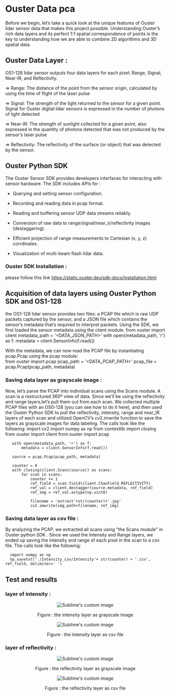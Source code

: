 # Ouster Data pca
Before we begin, let’s take a quick look at the unique features of Ouster lidar sensor data that makes this project possible. 
Understanding Ouster’s rich data layers and its perfect 1:1 spatial correspondence of points is the key to understanding how 
we are able to combine 2D algorithms and 3D spatial data.


## Ouster Data Layer : 

OS1-128 lidar sensor outputs four data layers for each pixel: Range, Signal, Near-IR, and Reflectivity. 

⇒ Range: The distance of the point from the sensor origin, calculated by using the time of flight of the laser pulse

⇒ Signal: The strength of the light returned to the sensor for a given point. Signal for Ouster digital lidar sensors 
is expressed in the number of photons of light detected

⇒ Near-IR: The strength of sunlight collected for a given point, also expressed in the quantity of photons detected 
that was not produced by the sensor’s laser pulse

⇒ Reflectivity: The reflectivity of the surface (or object) that was detected by the sensor.


## Ouster Python SDK
The Ouster Sensor SDK provides developers interfaces for interacting with sensor hardware.
The SDK includes APIs for : 

-  Querying and setting sensor configuration.

-  Recording and reading data in pcap format.

-  Reading and buffering sensor UDP data streams reliably.

-  Conversion of raw data to range/signal/near_ir/reflectivity images (destaggering).

-  Efficient projection of range measurements to Cartesian (x, y, z) corrdinates.

-  Visualization of multi-beam flash lidar data.

### Ouster SDK Installation :
please follow this link https://static.ouster.dev/sdk-docs/installation.html

## Acquisition of data layers using Ouster Python SDK and OS1-128 

the OS1-128 lidar sensor provides two files: a PCAP file which is raw UDP packets captured by the sensor, and a JSON file which contains 
the sensor’s metadata that’s required to interpret packets. Using the SDK, we first loaded the sensor metadata using the client module.
       from ouster import client
       metadata_path = '<DATA_JSON_PATH>'
       with open(metadata_path, 'r') as f:
           metadata = client.SensorInfo(f.read())
           
With the metadata, we can now read the PCAP file by instantiating pcap.Pcap using the pcap module:   
      from ouster import pcap
      pcap_path = '<DATA_PCAP_PATH>' 
      pcap_file = pcap.Pcap(pcap_path, metadata)

### Saving data layer as grayscale image :       

Now, let’s parse the PCAP into individual scans using the Scans module. A scan is a restructured 360º view of data. 
Since we’ll be using the reflectivity and range layers,let’s pull them out from each scan. 
We collected multiple PCAP files with an OS0-128 (you can see how to do it here), and then used the Ouster Python SDK to pull
the reflectivity, intensity, range and near_IR layers of each scan and utilized OpenCV’s cv2.imwrite function to save the layers
as grayscale images for data labeling. The calls look like the following:
       import cv2
       import numpy as np
       from contextlib import closing
       from ouster import client
       from ouster import pcap

       with open(metadata_path, 'r') as f:
           metadata = client.SensorInfo(f.read())

       source = pcap.Pcap(pcap_path, metadata)

       counter = 0
       with closing(client.Scans(source)) as scans:
           for scan in scans:
               counter += 1
               ref_field = scan.field(client.ChanField.REFLECTIVITY)
               ref_val = client.destagger(source.metadata, ref_field)
               ref_img = ref_val.astype(np.uint8)

               filename = 'extract'+str(counter)+'.jpg'
               cv2.imwrite(img_path+filename, ref_img)
### Saving data layer as csv file : 

By analyzing the PCAP, we extracted all scans using "the Scans module" in Ouster python SDK .
Since we used the Intensity and Range layers, we ended up saving the intensity and range of each pixel in the scan to a csv file.
The calls look like the following:

      import numpy as np
      np.savetxt('./Intensity_csv/Intensity'+ str(counter) + '.csv', ref_field, delimiter=' ')
      
## Test and results 

### layer of intensity : 

<p align="center">   
  <img src="https://user-images.githubusercontent.com/97898968/191918297-c0996643-6e5e-40b7-a92c-76d3b6ad1b75.png?raw=true" alt="Sublime's custom image"/>
       
</p>
<p align="center">                                  
Figure : the intensity layer as grayscale image
</p>
                                 
 <p align="center">   
  <img src="https://user-images.githubusercontent.com/97898968/191921791-4ad8f81f-6265-417e-af3d-fd3b3d662729.png?raw=true" alt="Sublime's custom image"/>
</p>                                
 <p align="center">                                 
  Figure : the intensity layer as csv file
 </p>                               

### layer of reflectivity :  

<p align="center">   
  <img src="https://user-images.githubusercontent.com/97898968/191918566-8a9bb9e4-b2c1-405d-9a27-bd38623d996f.png?raw=true" alt="Sublime's custom image"/>
</p>
<p align="center">   
 Figure : the reflectivity layer as grayscale image
 </p>
                               
                                 
                                 
                                 
  <p align="center">   
  <img src="https://user-images.githubusercontent.com/97898968/191921776-39afb2f0-cb11-460e-92eb-fb7451e50978.png?raw=true" alt="Sublime's custom image"/>
</p>                               
 
 <p align="center">                      
Figure : the reflectivity layer as csv file 
 </p>                               
      
